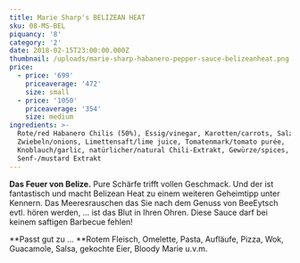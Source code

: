 ```yaml
---
title: Marie Sharp's BELIZEAN HEAT
sku: 08-MS-BEL
piquancy: '8'
category: '2'
date: 2018-02-15T23:00:00.000Z
thumbnail: /uploads/marie-sharp-habanero-pepper-sauce-belizeanheat.png
price:
  - price: '699'
    priceaverage: '472'
    size: small
  - price: '1050'
    priceaverage: '354'
    size: medium
ingredients: >-
  Rote/red Habanero Chilis (50%), Essig/vinegar, Karotten/carrots, Salz/salt,
  Zwiebeln/onions, Limettensaft/lime juice, Tomatenmark/tomato purée,
  Knoblauch/garlic, natürlicher/natural Chili-Extrakt, Gewürze/spices, Aroma
  Senf-/mustard Extrakt
---
```

**Das Feuer von Belize.** Pure Schärfe trifft vollen Geschmack. Und der ist fantastisch und macht Belizean Heat zu einem weiteren Geheimtipp unter Kennern. Das Meeresrauschen das Sie nach dem Genuss von BeeEytsch evtl. hören werden, … ist das Blut in Ihren Ohren. Diese Sauce darf bei keinem saftigen Barbecue fehlen! 



**Passt gut zu ... **Rotem Fleisch, Omelette, Pasta, Aufläufe, Pizza, Wok, Guacamole, Salsa, gekochte Eier, Bloody Marie u.v.m.
